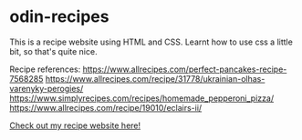 # odin-recipes

This is a recipe website using HTML and CSS. Learnt how to use css a little bit, so that's quite nice.

Recipe references: 
https://www.allrecipes.com/perfect-pancakes-recipe-7568285
https://www.allrecipes.com/recipe/31778/ukrainian-olhas-varenyky-perogies/
https://www.simplyrecipes.com/recipes/homemade_pepperoni_pizza/
https://www.allrecipes.com/recipe/19010/eclairs-ii/

[Check out my recipe website here!](https://sankegit.github.io/odin-recipes/)

